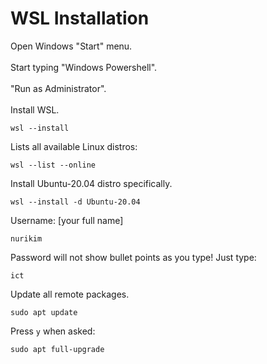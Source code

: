 # WSL Installation
Open Windows "Start" menu.
<br><br>
Start typing "Windows Powershell".
<br><br>
"Run as Administrator".
<br><br>
Install WSL.
```
wsl --install
```
Lists all available Linux distros:
```
wsl --list --online
```
Install Ubuntu-20.04 distro specifically.
```
wsl --install -d Ubuntu-20.04
```
Username: [your full name]
```
nurikim
```
Password will not show bullet points as you type! Just type: 
```
ict
```
Update all remote packages.
```
sudo apt update
```
Press ```y``` when asked:
```
sudo apt full-upgrade
```